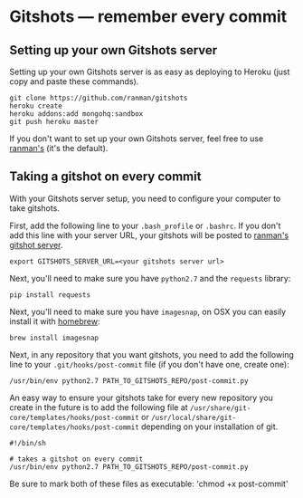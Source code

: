 # Gitshots — remember every commit



## Setting up your own Gitshots server

Setting up your own Gitshots server is as easy as deploying to Heroku (just copy and paste these commands).

    git clone https://github.com/ranman/gitshots
    heroku create
    heroku addons:add mongohq:sandbox
    git push heroku master

If you don't want to set up your own Gitshots server, feel free to use [ranman's](http://gitshots.ranman.org) (it's the default).

## Taking a gitshot on every commit

With your Gitshots server setup, you need to configure your computer to take gitshots.

First, add the following line to your `.bash_profile` or `.bashrc`. If you don't add this line with your server URL, your gitshots will be posted to [ranman's gitshot server](http://gitshots.ranman.org).

    export GITSHOTS_SERVER_URL=<your gitshots server url>

Next, you'll need to make sure you have `python2.7` and the `requests` library:

    pip install requests

Next, you'll need to make sure you have `imagesnap`, on OSX you can easily install it with [homebrew](http://mxcl.github.io/homebrew/):

    brew install imagesnap

Next, in any repository that you want gitshots, you need to add the following line to your `.git/hooks/post-commit` file (if you don't have one, create one):

    /usr/bin/env python2.7 PATH_TO_GITSHOTS_REPO/post-commit.py

An easy way to ensure your gitshots take for every new repository you create in the future is to add the following file at `/usr/share/git-core/templates/hooks/post-commit` or `/usr/local/share/git-core/templates/hooks/post-commit` depending on your installation of git.

    #!/bin/sh

    # takes a gitshot on every commit
    /usr/bin/env python2.7 PATH_TO_GITSHOTS_REPO/post-commit.py

Be sure to mark both of these files as executable: 'chmod +x post-commit'
